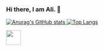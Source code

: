 ### Hi there, I am Ali. 👋


[![Anurag's GitHub stats](https://github-readme-stats.vercel.app/api?username=alikonar&show_icons=true&theme=radical)
](https://github.com/anuraghazra/github-readme-stats)  [![Top Langs](https://github-readme-stats.vercel.app/api/top-langs/?username=alikonar&layout=compact&theme=radical)](https://github.com/anuraghazra/github-readme-stats)

<img src="https://w1.pngwing.com/pngs/630/443/png-transparent-social-media-icons-linkedin-logo-linkedin-learning-job-professional-blue-text-thumbnail.png"  width="40" height="40" style="max-width:100%;">




